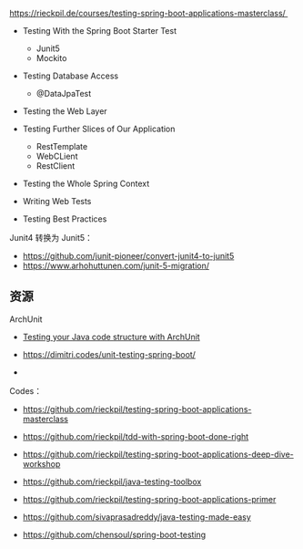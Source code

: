 



https://rieckpil.de/courses/testing-spring-boot-applications-masterclass/ 

- Testing With the Spring Boot Starter Test
  - Junit5
  - Mockito

- Testing Database Access
  - @DataJpaTest
- Testing the Web Layer
- Testing Further Slices of Our Application
  - RestTemplate
  - WebCLient
  - RestClient
- Testing the Whole Spring Context
- Writing Web Tests
- Testing Best Practices



Junit4 转换为 Junit5：

- https://github.com/junit-pioneer/convert-junit4-to-junit5
- https://www.arhohuttunen.com/junit-5-migration/



## 资源

ArchUnit

- [Testing your Java code structure with ArchUnit](https://dimitri.codes/archunit/)



- https://dimitri.codes/unit-testing-spring-boot/
- 

Codes：

- https://github.com/rieckpil/testing-spring-boot-applications-masterclass
- https://github.com/rieckpil/tdd-with-spring-boot-done-right
- https://github.com/rieckpil/testing-spring-boot-applications-deep-dive-workshop
- https://github.com/rieckpil/java-testing-toolbox
- https://github.com/rieckpil/testing-spring-boot-applications-primer
- https://github.com/sivaprasadreddy/java-testing-made-easy

- https://github.com/chensoul/spring-boot-testing